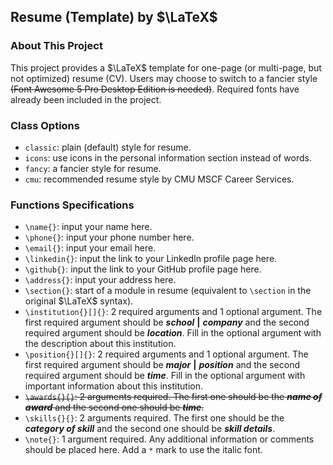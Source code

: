 ## Resume (Template) by $\LaTeX$

### About This Project

This project provides a $\LaTeX$ template for one-page (or multi-page, but not optimized) resume (CV). Users may choose to switch to a fancier style ~~(Font Awesome 5 Pro Desktop Edition is needed)~~. Required fonts have already been included in the project.

### Class Options

- `classic`: plain (default) style for resume.
- `icons`: use icons in the personal information section instead of words.
- `fancy`: a fancier style for resume.
- `cmu`: recommended resume style by CMU MSCF Career Services.

### Functions Specifications

- `\name{}`: input your name here.
- `\phone{}`: input your phone number here.
- `\email{}`: input your email here.
- `\linkedin{}`: input the link to your LinkedIn profile page here.
- `\github{}`: input the link to your GitHub profile page here.
- `\address{}`: input your address here.
- `\section{}`: start of a module in resume (equivalent to `\section` in the original $\LaTeX$ syntax).
- `\institution{}[]{}`: 2 required arguments and 1 optional argument. The first required argument should be **_school_** **|** **_company_** and the second required argument should be **_location_**. Fill in the optional argument with the description about this institution.
- `\position{}[]{}`: 2 required arguments and 1 optional argument. The first required argument should be **_major_** **|** **_position_** and the second required argument should be **_time_**. Fill in the optional argument with important information about this institution.
- ~~`\awards{}{}`: 2 arguments required. The first one should be the **_name of award_** and the second one should be **_time_**.~~
- `\skills{}{}`: 2 arguments required. The first one should be the **_category of skill_** and the second one should be **_skill details_**.
- `\note{}`: 1 argument required. Any additional information or comments should be placed here. Add a `*` mark to use the italic font.
